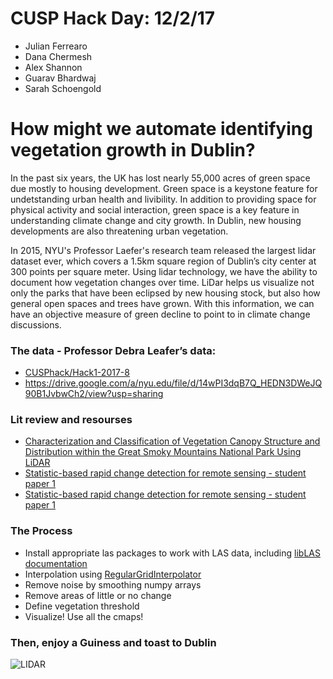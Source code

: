 # CUSP Hack Day: 12/2/17
* Julian Ferrearo
* Dana Chermesh 
* Alex Shannon
* Guarav Bhardwaj
* Sarah Schoengold

# How might we automate identifying vegetation growth in Dublin? 

In the past six years, the UK has lost nearly 55,000 acres of green space due mostly to housing development. Green space is a keystone feature for undetstanding urban health and livibility. In addition to providing space for physical activity and social interaction, green space is a key feature in understanding climate change and city growth. In Dublin, new housing developments are also threatening urban vegetation. 

In 2015, NYU's Professor Laefer's research team released the largest lidar dataset ever, which covers a 1.5km square region of Dublin’s city center at 300 points per square meter. Using lidar technology, we have the ability to document how vegetation changes over time. LiDar helps us visualize not only the parks that have been eclipsed by new housing stock, but also how general open spaces and trees have grown. With this information, we can have an objective measure of green decline to point to in climate change discussions.   


### The data - Professor Debra Leafer’s data:
* [CUSPhack/Hack1-2017-8](https://github.com/CUSPhack/Hack1-2017-8)
* https://drive.google.com/a/nyu.edu/file/d/14wPI3dqB7Q_HEDN3DWeJQ90B1JvbwCh2/view?usp=sharing 

### Lit review and resourses
* [Characterization and Classification of Vegetation Canopy Structure and Distribution within the Great Smoky Mountains National Park Using LiDAR](http://ieeexplore.ieee.org/document/7395844/)
* [Statistic-based rapid change detection for remote sensing - student paper 1](https://drive.google.com/a/nyu.edu/file/d/16ySD2MffZkYu-7BtpzeR49TXuiBuVZdE/view?usp=sharing) 
* [Statistic-based rapid change detection for remote sensing - student paper 1](https://drive.google.com/a/nyu.edu/file/d/1kpEeU0qmeMCUfWG83WwwY6zxDiAHWuXQ/view?usp=sharing)


### The Process
* Install appropriate las packages to work with LAS data, including [libLAS documentation](https://pypi.python.org/pypi/libLAS)
* Interpolation using [RegularGridInterpolator](https://docs.scipy.org/doc/scipy-0.16.1/reference/generated/scipy.interpolate.RegularGridInterpolator.html)
* Remove noise by smoothing numpy arrays
* Remove areas of little or no change
* Define vegetation threshold 
* Visualize! Use all the cmaps! 

### Then, enjoy a Guiness and toast to Dublin

![LIDAR](LIDAR.png)
